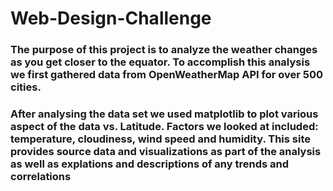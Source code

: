 #                                                                  Web-Design-Challenge

### The purpose of this project is to analyze the weather changes as you get closer to the equator. To accomplish this analysis we first gathered data from OpenWeatherMap API for over 500 cities.
         
### After analysing the data set we used matplotlib to plot various aspect of the data vs. Latitude. Factors we looked at included: temperature, cloudiness, wind speed and humidity. This site provides source data and visualizations as part of the analysis as well as explations and descriptions of any trends and correlations 
        
       
